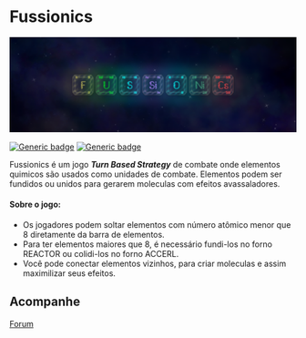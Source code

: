 # Fussionics

<p align="center">
  <img src="/assets/img/marketing/capa.png">
</p>

[![Generic badge](https://img.shields.io/badge/godot-4.0.2.stable-blue.svg)](https://shields.io/) [![Generic badge](https://img.shields.io/badge/versão_do_jogo-prototipo_0-orange.svg)](https://shields.io/)

Fussionics é um jogo **_Turn Based Strategy_** de combate onde elementos quimicos são usados como unidades de combate. Elementos podem ser fundidos ou unidos para gerarem moleculas com efeitos avassaladores.


#### Sobre o jogo:
- Os jogadores podem soltar elementos com número atômico menor que 8 diretamente da barra de elementos.
- Para ter elementos maiores que 8, é necessário fundi-los no forno REACTOR ou colidi-los no forno ACCERL.
- Você pode conectar elementos vizinhos, para criar moleculas e assim maximilizar seus efeitos.

## Acompanhe

[Forum](https://github.com/matheus-s-arruda/Fussionics/discussions)
